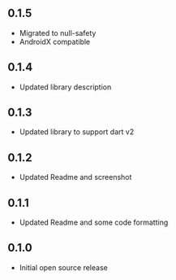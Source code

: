 ## 0.1.5
* Migrated to null-safety
* AndroidX compatible

## 0.1.4
* Updated library description

## 0.1.3
* Updated library to support dart v2

## 0.1.2
* Updated Readme and screenshot

## 0.1.1
* Updated Readme and some code formatting

## 0.1.0
* Initial open source release

